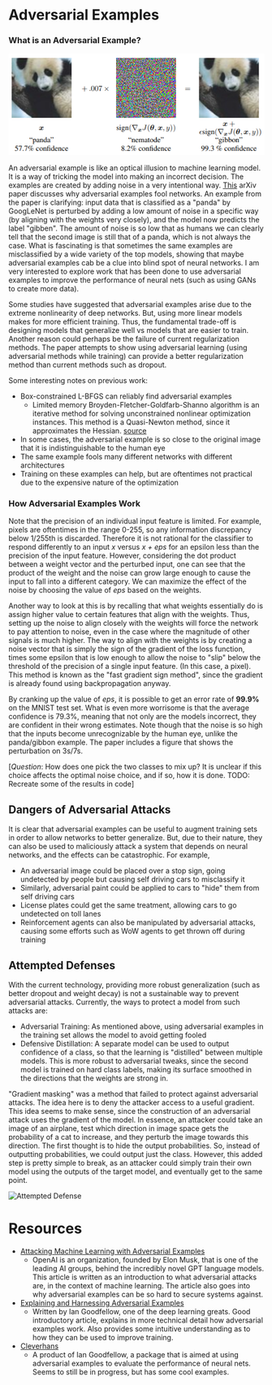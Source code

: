 # Adversarial Examples

### What is an Adversarial Example?
![An Adversarial Example](./graphics/panda_example.png)

An adversarial example is like an optical illusion to machine learning model. It is a way of tricking the model into making an incorrect decision. The examples are created by adding noise in a very intentional way. [This](https://arxiv.org/pdf/1412.6572.pdf) arXiv paper discusses why adversarial examples fool networks. An example from the paper is clarifying: input data that is classified as a "panda" by GoogLeNet is perturbed by adding a low amount of noise in a specific way (by aligning with the weights very closely), and the model now predicts the label "gibben". The amount of noise is so low that as humans we can clearly tell that the second image is still that of a panda, which is not always the case. What is fascinating is that sometimes the same examples are misclassified by a wide variety of the top models, showing that maybe adversarial examples cab be a clue into blind spot of neural networks. I am very interested to explore work that has been done to use adversarial examples to improve the performance of neural nets (such as using GANs to create more data).

Some studies have suggested that adversarial examples arise due to the extreme nonlinearity of deep networks. But, using more linear models makes for more efficient training. Thus, the fundamental trade-off is designing models that generalize well vs models that are easier to train. Another reason could perhaps be the failure of current regularization methods. The paper attempts to show using adversarial learning (using adversarial methods while training) can provide a better regularization method than current methods such as dropout.

Some interesting notes on previous work:
- Box-constrained L-BFGS can reliably find adversarial examples
    - Limited memory Broyden-Fletcher-Goldfarb-Shanno algorithm is an iterative method for solving unconstrained nonlinear optimization instances. This method is a Quasi-Newton method, since it approximates the Hessian. [source](https://en.wikipedia.org/wiki/Broyden%E2%80%93Fletcher%E2%80%93Goldfarb%E2%80%93Shanno_algorithm)
- In some cases, the adversarial example is so close to the original image that it is indistinguishable to the human eye
- The same example fools many different networks with different architectures
- Training on these examples can help, but are oftentimes not practical due to the expensive nature of the optimization

### How Adversarial Examples Work
Note that the precision of an individual input feature is limited. For example, pixels are oftentimes in the range 0-255, so any information discrepancy below 1/255th is discarded. Therefore it is not rational for the classifier to respond differently to an input *x* versus *x + eps* for an epsilon less than the precision of the input feature. However, considering the dot product between a weight vector and the perturbed input, one can see that the product of the weight and the noise can grow large enough to cause the input to fall into a different category. We can maximize the effect of the noise by choosing the value of *eps* based on the weights.

Another way to look at this is by recalling that what weights essentially do is assign higher value to certain features that align with the weights. Thus, setting up the noise to align closely with the weights will force the network to pay attention to noise, even in the case where the magnitude of other signals is much higher. The way to align with the weights is by creating a noise vector that is simply the sign of the gradient of the loss function, times some epsilon that is low enough to allow the noise to "slip" below the threshold of the precision of a single input feature. (In this case, a pixel). This method is known as the "fast gradient sign method", since the gradient is already found using backpropagation anyway.

By cranking up the value of *eps*, it is possible to get an error rate of **99.9%** on the MNIST test set. What is even more worrisome is that the average confidence is 79.3%, meaning that not only are the models incorrect, they are confident in their wrong estimates. Note though that the noise is so high that the inputs become unrecognizable by the human eye, unlike the panda/gibbon example. The paper includes a figure that shows the perturbation on 3s/7s.

[*Question*: How does one pick the two classes to mix up? It is unclear if this choice affects the optimal noise choice, and if so, how it is done. TODO: Recreate some of the results in code]

## Dangers of Adversarial Attacks
It is clear that adversarial examples can be useful to augment training sets in order to allow networks to better generalize. But, due to their nature, they can also be used to maliciously attack a system that depends on neural networks, and the effects can be catastrophic. For example,
- An adversarial image could be placed over a stop sign, going undetected by people but causing self driving cars to misclassify it
- Similarly, adversarial paint could be applied to cars to "hide" them from self driving cars
- License plates could get the same treatment, allowing cars to go undetected on toll lanes
- Reinforcement agents can also be manipulated by adversarial attacks, causing some efforts such as WoW agents to get thrown off during training

## Attempted Defenses
With the current technology, providing more robust generalization (such as better dropout and weight decay) is not a sustainable way to prevent adversarial attacks. Currently, the ways to protect a model from such attacks are:
- Adversarial Training: As mentioned above, using adversarial examples in the training set allows the model to avoid getting fooled
- Defensive Distillation: A separate model can be used to output confidence of a class, so that the learning is "distilled" between multiple models. This is more robust to adversarial tweaks, since the second model is trained on hard class labels, making its surface smoothed in the directions that the weights are strong in.

"Gradient masking" was a method that failed to protect against adversarial attacks. The idea here is to deny the attacker access to a useful gradient. This idea seems to make sense, since the construction of an adversarial attack uses the gradient of the model. In essence, an attacker could take an image of an airplane, test which direction in image space gets the probability of a cat to increase, and they perturb the image towards this direction. The first thought is to hide the output probabilities. So, instead of outputting probabilities, we could output just the class. However, this added step is pretty simple to break, as an attacker could simply train their own model using the outputs of the target model, and eventually get to the same point.

![Attempted Defense](https://openai.com/content/images/2017/02/adversarial_img_3.png)

# Resources
- [Attacking Machine Learning with Adversarial Examples](https://openai.com/blog/adversarial-example-research/)
    - OpenAI is an organization, founded by Elon Musk, that is one of the leading AI groups, behind the incredibly novel GPT language models. This article is written as an introduction to what adversarial attacks are, in the context of machine learning. The article also goes into why adversarial examples can be so hard to secure systems against.
- [Explaining and Harnessing Adversarial Examples](https://arxiv.org/pdf/1412.6572.pdf)
    - Written by Ian Goodfellow, one of the deep learning greats. Good introductory article, explains in more technical detail how adversarial examples work. Also provides some intuitive understanding as to how they can be used to improve training.
- [Cleverhans](https://github.com/tensorflow/cleverhans)
    - A product of Ian Goodfellow, a package that is aimed at using adversarial examples to evaluate the performance of neural nets. Seems to still be in progress, but has some cool examples.